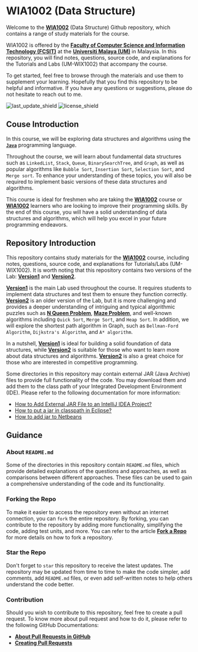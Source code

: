 # WIA1002 (Data Structure)

Welcome to the [**WIA1002**](https://spectrum.um.edu.my/course/view.php?id=146) (Data Structure) Github repository, which contains a range of study materials for the course. 

WIA1002 is offered by the [**Faculty of Computer Science and Information Technology (FCSIT)**](http://www.fsktm.um.edu.my/) at the  [**Universiti Malaya (UM)**](https://www.um.edu.my/) in Malaysia. In this repository, you will find notes, questions, source code, and explanations for the Tutorials and Labs (UM-WIX1002) that accompany the course.

To get started, feel free to browse through the materials and use them to supplement your learning. Hopefully that you find this repository to be helpful and informative. If you have any questions or suggestions, please do not hesitate to reach out to me.

![last_update_shield](https://img.shields.io/badge/Last%20Update-April%202023-orange)
![license_shield](https://img.shields.io/github/license/fyiernzy/UM-WIA1002)

## Couse Introduction

In this course, we will be exploring data structures and algorithms using the [**`Java`**](https://dev.java/learn/) programming language.

Throughout the course, we will learn about fundamental data structures such as `LinkedList`, `Stack`, `Queue`, `BinarySearchTree`, and `Graph`, as well as popular algorithms like `Bubble Sort`, `Insertion Sort`, `Selection Sort`, and `Merge sort`. To enhance your understanding of these topics, you will also be required to implement basic versions of these data structures and algorithms.

This course is ideal for freshmen who are taking the [**WIA1002**](https://spectrum.um.edu.my/course/view.php?id=146) course or [**WIA1002**](https://spectrum.um.edu.my/course/view.php?id=146) learners who are looking to improve their programming skills. By the end of this course, you will have a solid understanding of data structures and algorithms, which will help you excel in your future programming endeavors.

## Repository Introduction

This repository contains study materials for the [**WIA1002**](https://spectrum.um.edu.my/course/view.php?id=146) course, including notes, questions, source code, and explanations for Tutorials/Labs (UM-WIX1002). It is worth noting that this repository contains two versions of the Lab: [**Version1**](https://github.com/fyiernzy/UM-WIA1002/tree/main/Lab/Version1) and [**Version2**](https://github.com/fyiernzy/UM-WIA1002/tree/main/Lab/Version2).

[**Version1**](https://github.com/fyiernzy/UM-WIA1002/tree/main/Lab/Version1) is the main Lab used throughout the course. It requires students to implement data structures and test them to ensure they function correctly. [**Version2**](https://github.com/fyiernzy/UM-WIA1002/tree/main/Lab/Version2) is an older version of the Lab, but it is more challenging and provides a deeper understanding of intriguing and typical algorithmic puzzles such as [**N Queen Problem**](https://github.com/fyiernzy/UM-WIA1002/tree/main/Lab/Version2/Lab5%20-%20Stack/Q3), [**Maze Problem**](https://github.com/fyiernzy/UM-WIA1002/tree/main/Lab/Version2/Lab5%20-%20Stack/Q6), and well-known algorithms including `Quick Sort`, `Merge Sort`, and `Heap Sort`. In addition, we will explore the shortest path algorithm in Graph, such as `Bellman-Ford Algorithm`, `Dijkstra's Algorithm`, and `A* algorithm`.

In a nutshell, [**Version1**](https://github.com/fyiernzy/UM-WIA1002/tree/main/Lab/Version1) is ideal for building a solid foundation of data structures, while [**Version2**](https://github.com/fyiernzy/UM-WIA1002/tree/main/Lab/Version2) is suitable for those who want to learn more about data structures and algorithms. [**Version2**](https://github.com/fyiernzy/UM-WIA1002/tree/main/Lab/Version2) is also a great choice for those who are interested in competitive programming.

Some directories in this repository may contain external JAR (Java Archive) files to provide full functionality of the code. You may download them and add them to the class path of your Integrated Development Environment (IDE). Please refer to the following documentation for more information:

- [How to Add External JAR File to an IntelliJ IDEA Project?](https://www.geeksforgeeks.org/how-to-add-external-jar-file-to-an-intellij-idea-project/)
- [How to put a jar in classpath in Eclipse?](https://stackoverflow.com/questions/11463354/how-to-put-a-jar-in-classpath-in-eclipse)
- [How to add jar to Netbeans](https://users.cs.fiu.edu/~downeyt/webdev/netbeans.html)

## Guidance

### About `README.md`

Some of the directories in this repository contain `README.md` files, which provide detailed explanations of the questions and approaches, as well as comparisons between different approaches. These files can be used to gain a comprehensive understanding of the code and its functionality.

### Forking the Repo

To make it easier to access the repository even without an internet connection, you can `fork` the entire repository. By forking, you can contribute to the repository by adding more functionality, simplifying the code, adding test units, and more. You can refer to the article [**Fork a Repo**](https://docs.github.com/en/get-started/quickstart/fork-a-repo) for more details on how to fork a repository.

### Star the Repo

Don't forget to `star` this repository to receive the latest updates. The repository may be updated from time to time to make the code simpler, add comments, add `README.md` files, or even add self-written notes to help others understand the code better.

### Contribution

Should you wish to contribute to this repository, feel free to create a pull request. To know more about pull request and how to do it, please refer to the following GitHub Documentations:

* [**About Pull Requests in GitHub**](https://docs.github.com/en/pull-requests/collaborating-with-pull-requests/proposing-changes-to-your-work-with-pull-requests/about-pull-requests)
* [**Creating Pull Requests**](https://docs.github.com/en/pull-requests/collaborating-with-pull-requests/proposing-changes-to-your-work-with-pull-requests/creating-a-pull-request)

